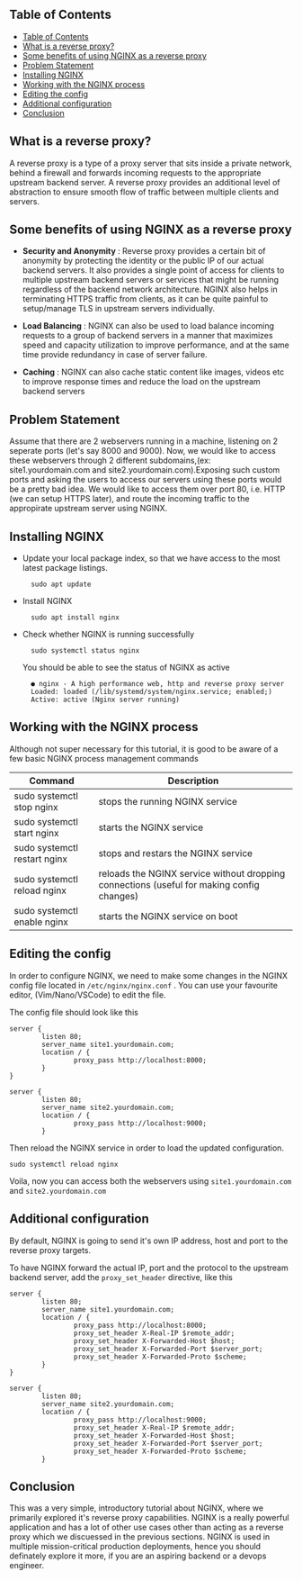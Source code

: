## Table of Contents

- [Table of Contents](#table-of-contents)
- [What is a reverse proxy?](#what-is-a-reverse-proxy)
- [Some benefits of using NGINX as a reverse proxy](#some-benefits-of-using-nginx-as-a-reverse-proxy)
- [Problem Statement](#problem-statement)
- [Installing NGINX](#installing-nginx)
- [Working with the NGINX process](#working-with-the-nginx-process)
- [Editing the config](#editing-the-config)
- [Additional configuration](#additional-configuration)
- [Conclusion](#conclusion)

## What is a reverse proxy?

A reverse proxy is a type of a proxy server that sits inside a private network, behind a firewall and forwards incoming requests to the appropriate upstream backend server. A reverse proxy provides an additional level of abstraction to ensure smooth flow of traffic between multiple clients and servers.

## Some benefits of using NGINX as a reverse proxy

- **Security and Anonymity** : Reverse proxy provides a certain bit of anonymity by protecting the identity or the public IP of our actual backend servers.  It also provides a single point of access for clients to multiple upstream backend servers or services that might be running regardless of the backend network architecture. NGINX also helps in terminating HTTPS traffic from clients, as it can be quite painful to setup/manage TLS in upstream servers individually. 

- **Load Balancing** : NGINX can also be used to load balance incoming requests to a group of backend servers in a manner that maximizes speed and capacity utilization to improve performance, and at the same time provide redundancy in case of server failure. 

- **Caching** : NGINX can also cache static content like images, videos etc to improve response times and reduce the load on the upstream backend servers

## Problem Statement

Assume that there are 2 webservers running in a machine, listening on 2 seperate ports (let's say 8000 and 9000). Now, we would like to access these webservers through 2 different subdomains,(ex: site1.yourdomain.com and site2.yourdomain.com).Exposing such custom ports and asking the users to access our servers using these ports would be a pretty bad idea. We would like to access them over port 80, i.e. HTTP (we can setup HTTPS later), and route the incoming traffic to the appropirate upstream server using NGINX.  

## Installing NGINX

- Update your local package index, so that we have access to the most latest package listings.

        sudo apt update

- Install NGINX

        sudo apt install nginx

- Check whether NGINX is running successfully

        sudo systemctl status nginx

    You should be able to see the status of NGINX as active

        ● nginx - A high performance web, http and reverse proxy server 
        Loaded: loaded (/lib/systemd/system/nginx.service; enabled;)
        Active: active (Nginx server running)

## Working with the NGINX process

Although not super necessary for this tutorial, it is good to be aware of a few basic NGINX process management commands

Command | Description
--- | ---
sudo systemctl stop nginx | stops the running NGINX service
sudo systemctl start nginx | starts the NGINX service
sudo systemctl restart nginx | stops and restars the NGINX service
sudo systemctl reload nginx | reloads the NGINX service without dropping connections (useful for making config changes)
sudo systemctl enable nginx | starts the NGINX service on boot

## Editing the config

In order to configure NGINX, we need to make some changes in the NGINX config file located in ```/etc/nginx/nginx.conf``` . You can use your favourite editor, (Vim/Nano/VSCode) to edit the file.

The config file should look like this 

```
server {
        listen 80;
        server_name site1.yourdomain.com;
        location / {
                proxy_pass http://localhost:8000;
        }
}

server {
        listen 80;
        server_name site2.yourdomain.com;
        location / {
                proxy_pass http://localhost:9000;
        }
```
Then reload the NGINX service in order to load the updated configuration. 

```
sudo systemctl reload nginx
```

Voila, now you can access both the webservers using ```site1.yourdomain.com``` and ```site2.yourdomain.com```

## Additional configuration

By default, NGINX is going to send it's own IP address, host and port to the reverse proxy targets. 

To have NGINX forward the actual IP, port and the protocol to the upstream backend server, add the ```proxy_set_header``` directive, like this

```
server {
        listen 80;
        server_name site1.yourdomain.com;
        location / {
                proxy_pass http://localhost:8000;
                proxy_set_header X-Real-IP $remote_addr;
                proxy_set_header X-Forwarded-Host $host;
                proxy_set_header X-Forwarded-Port $server_port;
                proxy_set_header X-Forwarded-Proto $scheme;
        }
}

server {
        listen 80;
        server_name site2.yourdomain.com;
        location / {
                proxy_pass http://localhost:9000;
                proxy_set_header X-Real-IP $remote_addr;
                proxy_set_header X-Forwarded-Host $host;
                proxy_set_header X-Forwarded-Port $server_port;
                proxy_set_header X-Forwarded-Proto $scheme;
        }
```

## Conclusion

This was a very simple, introductory tutorial about NGINX, where we primarily explored it's reverse proxy capabilities. NGINX is a really powerful application and has a lot of other use cases other than acting as a reverse proxy which we discuessed in the previous sections. NGINX is used in multiple mission-critical production deployments, hence you should definately explore it more, if you are an aspiring backend or a devops engineer. 